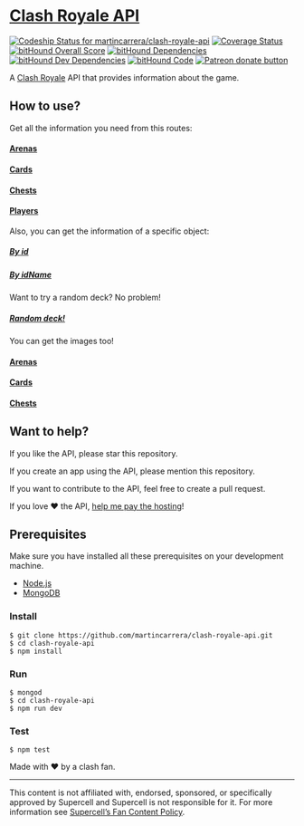 # [Clash Royale API](http://www.clashapi.xyz/) 
[![Codeship Status for martincarrera/clash-royale-api](https://codeship.com/projects/4f412dd0-0006-0134-4d8c-1e95689fe79f/status?branch=master)](https://codeship.com/projects/153028) [![Coverage Status](https://coveralls.io/repos/github/martincarrera/clash-royale-api/badge.svg?branch=master)](https://coveralls.io/github/martincarrera/clash-royale-api?branch=master) [![bitHound Overall Score](https://www.bithound.io/github/martincarrera/clash-royale-api/badges/score.svg)](https://www.bithound.io/github/martincarrera/clash-royale-api) [![bitHound Dependencies](https://www.bithound.io/github/martincarrera/clash-royale-api/badges/dependencies.svg)](https://www.bithound.io/github/martincarrera/clash-royale-api/master/dependencies/npm) [![bitHound Dev Dependencies](https://www.bithound.io/github/martincarrera/clash-royale-api/badges/devDependencies.svg)](https://www.bithound.io/github/martincarrera/clash-royale-api/master/dependencies/npm) [![bitHound Code](https://www.bithound.io/github/martincarrera/clash-royale-api/badges/code.svg)](https://www.bithound.io/github/martincarrera/clash-royale-api)
<span class="badge-patreon"><a href="http://patreon.com/martincarrera" title="Donate to this project using Patreon"><img src="https://img.shields.io/badge/patreon-donate-yellow.svg" alt="Patreon donate button" /></a></span>

A [Clash Royale](http://supercell.com/en/games/clashroyale/) API that provides information about the game.

## How to use?

Get all the information you need from this routes:

#### [Arenas](http://www.clashapi.xyz/api/arenas)
#### [Cards](http://www.clashapi.xyz/api/cards)
#### [Chests](http://www.clashapi.xyz/api/chests)
#### [Players](http://www.clashapi.xyz/api/players)

Also, you can get the information of a specific object:

##### [By id](http://www.clashapi.xyz/api/cards/574de12cc7f71c0f00e4a73a)
##### [By idName](http://www.clashapi.xyz/api/cards/arrows)

Want to try a random deck? No problem!

##### [Random deck!](http://www.clashapi.xyz/api/random-deck)

You can get the images too!

#### [Arenas](http://www.clashapi.xyz/images/arenas/royal-arena.png)
#### [Cards](http://www.clashapi.xyz/images/cards/arrows.png)
#### [Chests](http://www.clashapi.xyz/images/chests/super-magical-chest.png)

## Want to help?

If you like the API, please star this repository.

If you create an app using the API, please mention this repository.

If you want to contribute to the API, feel free to create a pull request.

If you love :heart: the API, [help me pay the hosting](http://patreon.com/martincarrera)! 

## Prerequisites
Make sure you have installed all these prerequisites on your development machine.
* [Node.js](https://nodejs.org/en/download/)
* [MongoDB](https://www.mongodb.org/)

### Install
```
$ git clone https://github.com/martincarrera/clash-royale-api.git
$ cd clash-royale-api
$ npm install
```

### Run
```
$ mongod
$ cd clash-royale-api
$ npm run dev
```

### Test
```
$ npm test
```

Made with :heart: by a clash fan.

----------
This content is not affiliated with, endorsed, sponsored, or specifically approved by Supercell and Supercell is not responsible for it. For more information see [Supercell’s Fan Content Policy](www.supercell.com/fan-content-policy).

